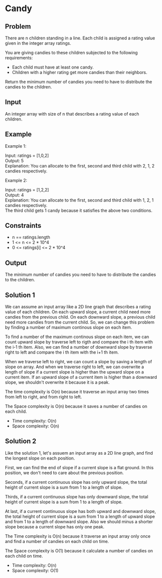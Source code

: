 # Candy

## Problem

There are n children standing in a line. Each child is assigned a rating value given in the integer array ratings.

You are giving candies to these children subjected to the following requirements:

- Each child must have at least one candy.
- Children with a higher rating get more candies than their neighbors.

Return the minimum number of candies you need to have to distribute the candies to the children.

## Input

An integer array with size of n that describes a rating value of each children.

## Example

Example 1:

Input: ratings = [1,0,2]  
Output: 5  
Explanation: You can allocate to the first, second and third child with 2, 1, 2 candies respectively.  

Example 2:

Input: ratings = [1,2,2]  
Output: 4  
Explanation: You can allocate to the first, second and third child with 1, 2, 1 candies respectively.  
The third child gets 1 candy because it satisfies the above two conditions. 

## Constraints

- n == ratings.length
- 1 <= n <= 2 * 10^4
- 0 <= ratings[i] <= 2 * 10^4

## Output

The minimum number of candies you need to have to distribute the candies to the children.

## Solution 1

We can assume an input array like a 2D line graph that describes a rating value of each children. On each upward slope, a current child need more candies from the previous child. On each downward slope, a previous child need more candies from the current child. So, we can change this problem by finding a number of maximum continous slope on each item.

To find a number of the maximum continous slope on each item, we can count upward slope by traverse left to rigth and compare the i th item with the i-1 th item. Also, we can find a number of downward slope by traverse right to left and compare the i th item with the i+1 th item.

When we traverse left to right, we can count a slope by saving a length of slope on array. And when we traverse right to left, we can overwrite a length of slope if a current slope is higher than the upward slope on a current item. If an upward slope of a current item is higher than a downward slope, we shouldn't overwrite it because it is a peak.

The time complexity is O(n) because it traverse an input array two times from left to right, and from right to left.

The Space complexity is O(n) because it saves a number of candies on each child.

- Time complexity: O(n)
- Space complexity: O(n)

## Solution 2

Like the solution 1, let's assuem an input array as a 2D line graph, and find the longest slope on each position.

First, we can find the end of slope if a current slope is a flat ground. In this position, we don't need to care about the previous position.

Seconds, if a current continuous slope has only upward slope, the total height of current slope is a sum from 1 to a length of slope.

Thirds, if a current continuous slope has only downward slope, the total height of current slope is a sum from 1 to a length of slope.

At last, if a current continuous slope has both upward and downward slope, the total height of current slope is a sum from 1 to a length of upward slope and from 1 to a length of downward slope. Also we should minus a shorter slope because a current slope has only one peak.

The Time complexity is O(n) because it traverse an input array only once and find a number of candies on each child on time.

The Space complexity is O(1) because it calculate a number of candies on each child on time.

- Time complexity: O(n)
- Space complexity: O(1)

